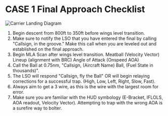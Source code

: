 # CASE 1 Final Approach Checklist

![Carrier Landing Diagram](/images/carrier-case1.webp)

1. Begin descent from 800ft to 350ft before wings level transition.
2. Make sure to notify the LSO that you have entered the final by calling "Callsign, in the groove." Make this call when you are leveled out and established on the final approach.
3. Begin MLA Scan after wings level transition.
   Meatball (Velocity Vector)
   Lineup (alignment with BRC)
   Angle of Attack (Onspeed AOA)
4. Call the Ball at 0.75nm, "Callsign, (Aircraft Name) Ball, (Fuel State in thousands)".
5. The LSO will respond "Callsign, fly the Ball" OR will begin relaying corrections for a successful trap. (High, Low, Left, Right, Slow, Fast).
6. Always aim to get a 3 wire, as this is the wire with the largest room for error.
7. Make sure you are familiar with the HUD symbology (E-Bracket, IFLOLS, AOA readout, Velocity Vector). Attempting to trap with the wrong AOA is a surefire way to bolter.
